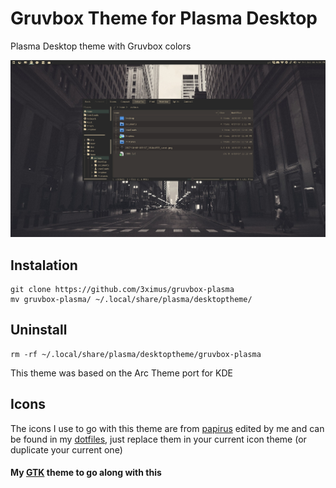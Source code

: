# Gruvbox Theme for Plasma Desktop

Plasma Desktop theme with Gruvbox colors

![screen](screenshot.png)

## Instalation

```
git clone https://github.com/3ximus/gruvbox-plasma
mv gruvbox-plasma/ ~/.local/share/plasma/desktoptheme/
```

## Uninstall

```
rm -rf ~/.local/share/plasma/desktoptheme/gruvbox-plasma
```

This theme was based on the Arc Theme port for KDE

## Icons

The icons I use to go with this theme are from [papirus](https://github.com/PapirusDevelopmentTeam/papirus-icon-theme) edited by me and can be found in my [dotfiles](https://github.com/3ximus/dotfiles/tree/master/plasma/papirus-gruvbox-icons), just replace them in your current icon theme (or duplicate your current one)

#### My [GTK](https://github.com/3ximus/gruvbox-gtk) theme to go along with this
